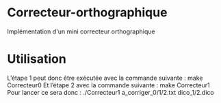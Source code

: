# Correcteur-orthographique
Implémentation d'un mini correcteur orthographique

# Utilisation
L’étape 1 peut donc être exécutée avec la commande suivante : make Correcteur0 
Et l’étape 2 avec la commande suivante : make Correcteur1
Pour lancer ce sera donc : ./Correcteur1 a_corriger_0/1/2.txt dico_1/2.dico
